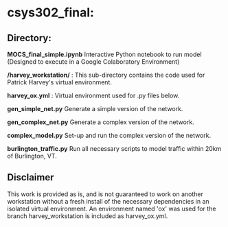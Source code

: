 # csys302_final: 

## **Directory:**

**MOCS_final_simple.ipynb** Interactive Python notebook to run model (Designed to execute in a Google Colaboratory Environment)

**/harvey_workstation/** : This sub-directory contains the code used for Patrick Harvey's virtual environment.

  **harvey_ox.yml**  : Virtual environment used for .py files below.

  **gen_simple_net.py** Generate a simple version of the network.

  **gen_complex_net.py** Generate a complex version of the network.

  **complex_model.py** Set-up and run the complex version of the network.

  **burlington_traffic.py** Run all necessary scripts to model traffic within 20km of Burlington, VT.

## **Disclaimer**

This work is provided as is, and is not guaranteed to work on another workstation without a fresh install of the necessary dependencies in an isolated virtual environment. An environment named 'ox' was used for the branch harvey_workstation is included as harvey_ox.yml.

